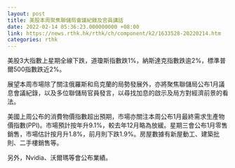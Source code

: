 ```yaml
---
layout: post
title: 美股本周聚焦聯儲局會議紀錄及官員講話
date: 2022-02-14 05:36:23.000000000 +08:00
link: https://news.rthk.hk/rthk/ch/component/k2/1633528-20220214.htm
categories: rthk
---
```


美股3大指數上星期全線下跌，道瓊斯指數跌1%，納斯達克指數跌逾2%，標準普爾500指數跌近2%。

展望本周市場除了關注俄羅斯和烏克蘭的局勢發展外，亦將聚焦聯儲局公布1月議息會議紀錄，以及多位聯儲局官員發言，以尋找加息的啟示及局方對經濟前景的看法。

美國上周公布的消費物價指數超出預期，市場亦關注本周公布1月最終需求生產物價指數(PPI)。市場預計按年升9.1%，較去年12月略為放緩。星期三會公布1月零售銷售，市場估計按月升1.8%，前月則下跌1.9%。房屋數據有新屋動工、建築批則、二手樓銷售等。

另外，Nvidia、沃爾瑪等會公布業績。
